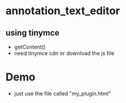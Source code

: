 # annotation_text_editor
<h2>using tinymce</h2>
<ul>
  <li> getContent() </li>
  <li> need tinymce cdn or download the js file </li>
</ul>
<h1>Demo</h1>
<ul>
<li>just use the file called "my_plugin.html"</li>
</ul>
